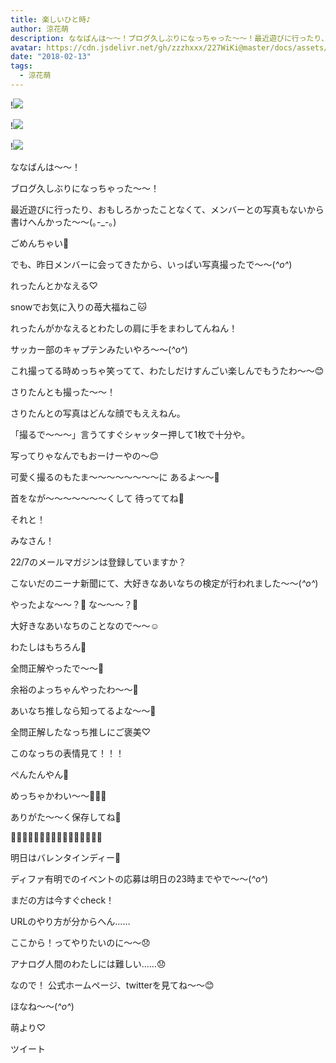 ```yaml
---
title: 楽しいひと時♪
author: 涼花萌
description: ななばんは～～！ブログ久しぶりになっちゃった～～！最近遊びに行ったり、おもしろかったことなくて、メンバーとの写真もないから書けへんかった～～(｡-_-｡)...
avatar: https://cdn.jsdelivr.net/gh/zzzhxxx/227WiKi@master/docs/assets/photo/avatar/moe.jpg
date: "2018-02-13"
tags:
  - 涼花萌
---
```


!![](https://cdn.jsdelivr.net/gh/zzzhxxx/227WiKi-image@master/blog-image/moe-2018-02-13_1.jpg)

!![](https://cdn.jsdelivr.net/gh/zzzhxxx/227WiKi-image@master/blog-image/moe-2018-02-13_2.jpg)

!![](https://cdn.jsdelivr.net/gh/zzzhxxx/227WiKi-image@master/blog-image/moe-2018-02-13_3.jpg)






ななばんは～～！





ブログ久しぶりになっちゃった～～！








最近遊びに行ったり、おもしろかったことなくて、メンバーとの写真もないから書けへんかった～～(｡-_-｡)








ごめんちゃい💓







でも、昨日メンバーに会ってきたから、いっぱい写真撮ったで～～(*^o^*)










れったんとかなえる♡








snowでお気に入りの苺大福ねこ🐱









れったんがかなえるとわたしの肩に手をまわしてんねん！





サッカー部のキャプテンみたいやろ〜〜(*^o^*)







これ撮ってる時めっちゃ笑ってて、わたしだけすんごい楽しんでもうたわ〜〜😊












さりたんとも撮った〜〜！










さりたんとの写真はどんな顔でもええねん。




「撮るで〜〜〜」言うてすぐシャッター押して1枚で十分や。





写ってりゃなんでもおーけーやの〜😊




可愛く撮るのもたま〜〜〜〜〜〜〜〜に
あるよ〜〜🤗




首をなが〜〜〜〜〜〜〜くして
待っててね💓











それと！

みなさん！



22/7のメールマガジンは登録していますか？







こないだのニーナ新聞にて、大好きなあいなちの検定が行われました〜〜(*^o^*)





やったよな〜〜？👀
な〜〜〜？👀








大好きなあいなちのことなので〜〜☺️




わたしはもちろん😤





全問正解やったで〜〜🤗






余裕のよっちゃんやったわ〜〜💓



あいなち推しなら知ってるよな〜〜💓








全問正解したなっち推しにご褒美♡







このなっちの表情見て！！！




ぺんたんやん🐧





めっちゃかわい〜〜💓💓💓







ありがた〜〜く保存してね🤗














💝🍫💝🍫💝🍫💝🍫💝🍫💝🍫💝🍫💝🍫



明日はバレンタインディー💝






ディファ有明でのイベントの応募は明日の23時までやで〜〜(*^o^*)




まだの方は今すぐcheck！








URLのやり方が分からへん……


ここから！ってやりたいのに〜〜😞





アナログ人間のわたしには難しい……😞






なので！
公式ホームページ、twitterを見てね〜〜😊









ほなね〜〜(*^o^*)




萌より♡


ツイート



